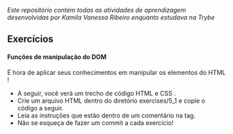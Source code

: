 _Este repositório contém todas as atividades de aprendizagem desenvolvidas por Kamila Vanessa Ribeiro enquanto estudava na Trybe_

## Exercícios

#### Funções de manipulação do DOM

É hora de aplicar seus conhecimentos em manipular os elementos do HTML !

- A seguir, você verá um trecho de código HTML e CSS .
- Crie um arquivo HTML dentro do diretório exercises/5_1 e copie o código a seguir.
- Leia as instruções que estão dentro de um comentário na tag.
- Não se esqueça de fazer um commit a cada exercício!
